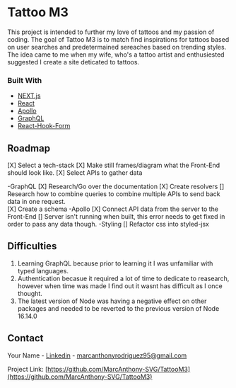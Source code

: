 # Tattoo M3

This project is intended to further my love of tattoos and my passion of coding. The goal of Tattoo M3 is to match find inspirations for tattoos based on user searches and predetermained sereaches based on trending styles. The idea came to me when my wife, who's a tattoo artist and enthusiested suggested I create a site deticated to tattoos. 

### Built With

- [NEXT.js](https://nextjs.org)
- [React](https://reactjs.org)
- [Apollo](https://www.apollographql.com/docs/tutorial/client)
- [GraphQL](https://graphql.org/)
- [React-Hook-Form](https://react-hook-form.com/)

<!-- ROADMAP -->

## Roadmap

[X] Select a tech-stack
[X] Make still frames/diagram what the Front-End should look like.
[X] Select APIs to gather data

-GraphQL
[X] Research/Go over the documentation
[X] Create resolvers
[] Research how to combine queries to combine multiple APIs to send back data in one request.  
[X] Create a schema
-Apollo
[X] Connect API data from the server to the Front-End
[] Server isn't running when built, this error needs to get fixed in order to pass any data though.
-Styling
[] Refactor css into styled-jsx

<!-- CONTACT -->
## Difficulties
1. Learning GraphQL because prior to learning it I was unfamiliar with typed languages.
2. Authentication becasue it required a lot of time to dedicate to reasearch, however when time was made I find out it wasnt has difficult as I once thought.
3. The latest version of Node was having a negative effect on other packages and needed to be reverted to the previous version of Node 16.14.0
## Contact

Your Name - [Linkedin](https://www.linkedin.com/in/marcrodriguez2020/) - marcanthonyrodriguez95@gmail.com

Project Link: [https://github.com/MarcAnthony-SVG/TattooM3](https://github.com/MarcAnthony-SVG/TattooM3)
